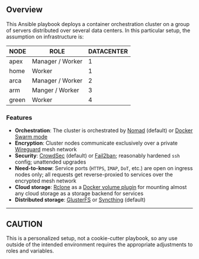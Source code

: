 ## Overview

This Ansible playbook deploys a container orchestration cluster on a group of servers distributed over several data centers. In this particular setup, the assumption on infrastructure is:

| **NODE** 	| **ROLE**         	| **DATACENTER** 	|
|----------	|------------------	|----------------	|
| apex     	| Manager / Worker 	| 1              	|
| home     	| Worker			      | 1              	|
| arca      | Manager / Worker 	| 2              	|
| arm    	  | Manger / Worker   | 3              	|
| green    	| Worker            | 4              	|

### Features

+ **Orchestration**: The cluster is orchestrated by [Nomad](https://www.nomadproject.io) (default) or [Docker Swarm mode](https://docs.docker.com/engine/swarm/)
+ **Encryption**: Cluster nodes communicate exclusively over a private [Wireguard](https://www.wireguard.com/) mesh network
+ **Security**: [CrowdSec](https://www.crowdsec.net/) (default) or [Fail2ban](https://www.fail2ban.org/); reasonably hardened `ssh` config; unattended upgrades
+ **Need-to-know**: Service ports (`HTTPS`, `IMAP`, `DoT`, etc.) are open on ingress nodes only; all requests get reverse-proxied to services over the encrypted mesh network
+ **Cloud storage**: [Rclone](https://rclone.org/) as a [Docker volume plugin](https://rclone.org/docker/) for mounting almost any cloud storage as a storage backend for services
+ **Distributed storage**: [GlusterFS](https://www.gluster.org/) or [Syncthing](https://syncthing.net/) (default)

---

## CAUTION

This is a personalized setup, not a cookie-cutter playbook, so any use outside of the intended environment requires the appropriate adjustments to roles and variables.
